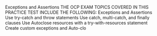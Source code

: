 Exceptions and Assertions
THE OCP EXAM TOPICS COVERED IN THIS PRACTICE TEST INCLUDE THE
FOLLOWING:
Exceptions and Assertions
Use try-catch and throw statements
Use catch, multi-catch, and finally clauses
Use Autoclose resources with a try-with-resources statement
Create custom exceptions and Auto-clo